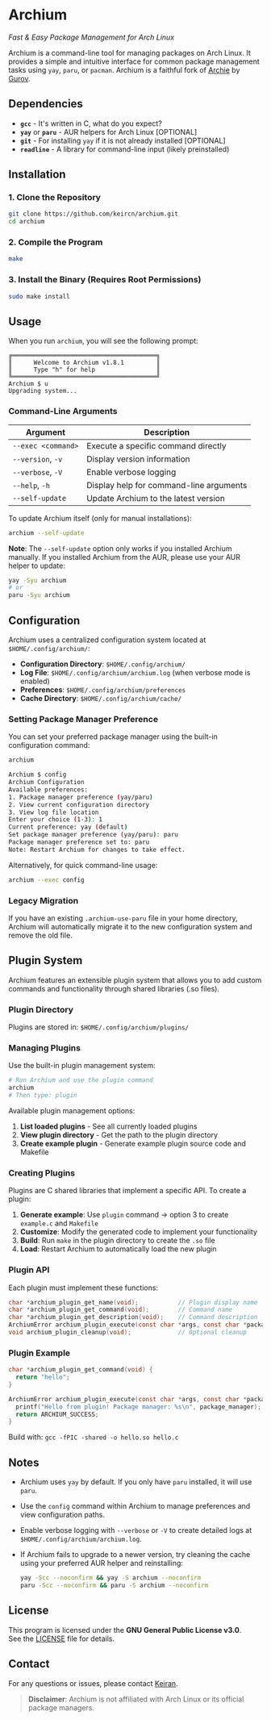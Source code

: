 # Archium

*Fast & Easy Package Management for Arch Linux*

Archium is a command-line tool for managing packages on Arch Linux. It provides a simple and intuitive interface for common package management tasks using `yay`, `paru`, or `pacman`. Archium is a faithful fork of [Archie](https://github.com/TuxForge/archie) by [Gurov](https://github.com/Gur0v).

## Dependencies

- **`gcc`** - It's written in C, what do you expect?
- **`yay`** or **`paru`** - AUR helpers for Arch Linux [OPTIONAL]
- **`git`** - For installing `yay` if it is not already installed [OPTIONAL]
- **`readline`** - A library for command-line input (likely preinstalled)

## Installation

### 1. Clone the Repository

```bash
git clone https://github.com/keircn/archium.git
cd archium
```

### 2. Compile the Program

```bash
make
```

### 3. Install the Binary (Requires Root Permissions)

```bash
sudo make install
```

## Usage

When you run `archium`, you will see the following prompt:

```plaintext
╔════════════════════════════════════════╗
║      Welcome to Archium v1.8.1         ║
║      Type "h" for help                 ║
╚════════════════════════════════════════╝
Archium $ u
Upgrading system...
```

### Command-Line Arguments

| Argument           | Description                             |
| ------------------ | --------------------------------------- |
| `--exec <command>` | Execute a specific command directly     |
| `--version`, `-v`  | Display version information             |
| `--verbose`, `-V`  | Enable verbose logging                  |
| `--help`, `-h`     | Display help for command-line arguments |
| `--self-update`    | Update Archium to the latest version    |

To update Archium itself (only for manual installations):

```bash
archium --self-update
```

**Note**: The `--self-update` option only works if you installed Archium manually.
If you installed Archium from the AUR, please use your AUR helper to update:

```bash
yay -Syu archium
# or
paru -Syu archium
```

## Configuration

Archium uses a centralized configuration system located at `$HOME/.config/archium/`:

- **Configuration Directory**: `$HOME/.config/archium/`
- **Log File**: `$HOME/.config/archium/archium.log` (when verbose mode is enabled)
- **Preferences**: `$HOME/.config/archium/preferences`
- **Cache Directory**: `$HOME/.config/archium/cache/`

### Setting Package Manager Preference

You can set your preferred package manager using the built-in configuration command:

```bash
archium

Archium $ config
Archium Configuration
Available preferences:
1. Package manager preference (yay/paru)
2. View current configuration directory
3. View log file location
Enter your choice (1-3): 1
Current preference: yay (default)
Set package manager preference (yay/paru): paru
Package manager preference set to: paru
Note: Restart Archium for changes to take effect.
```

Alternatively, for quick command-line usage:

```bash
archium --exec config
```

### Legacy Migration

If you have an existing `.archium-use-paru` file in your home directory, Archium will automatically migrate it to the new configuration system and remove the old file.

## Plugin System

Archium features an extensible plugin system that allows you to add custom commands and functionality through shared libraries (.so files).

### Plugin Directory

Plugins are stored in: `$HOME/.config/archium/plugins/`

### Managing Plugins

Use the built-in plugin management system:

```bash
# Run Archium and use the plugin command
archium
# Then type: plugin
```

Available plugin management options:

1. **List loaded plugins** - See all currently loaded plugins
2. **View plugin directory** - Get the path to the plugin directory
3. **Create example plugin** - Generate example plugin source code and Makefile

### Creating Plugins

Plugins are C shared libraries that implement a specific API. To create a plugin:

1. **Generate example**: Use `plugin` command → option 3 to create `example.c` and `Makefile`
2. **Customize**: Modify the generated code to implement your functionality
3. **Build**: Run `make` in the plugin directory to create the `.so` file
4. **Load**: Restart Archium to automatically load the new plugin

### Plugin API

Each plugin must implement these functions:

```c
char *archium_plugin_get_name(void);           // Plugin display name
char *archium_plugin_get_command(void);        // Command name
char *archium_plugin_get_description(void);    // Command description
ArchiumError archium_plugin_execute(const char *args, const char *package_manager);
void archium_plugin_cleanup(void);             // Optional cleanup
```

### Plugin Example

```c
char *archium_plugin_get_command(void) {
  return "hello";
}

ArchiumError archium_plugin_execute(const char *args, const char *package_manager) {
  printf("Hello from plugin! Package manager: %s\n", package_manager);
  return ARCHIUM_SUCCESS;
}
```

Build with: `gcc -fPIC -shared -o hello.so hello.c`

## Notes

- Archium uses `yay` by default. If you only have `paru` installed, it will use `paru`.
- Use the `config` command within Archium to manage preferences and view configuration paths.
- Enable verbose logging with `--verbose` or `-V` to create detailed logs at `$HOME/.config/archium/archium.log`.

- If Archium fails to upgrade to a newer version, try cleaning the cache using your preferred AUR helper and reinstalling:
  ```bash
  yay -Scc --noconfirm && yay -S archium --noconfirm
  paru -Scc --noconfirm && paru -S archium --noconfirm
  ```

## License

This program is licensed under the **GNU General Public License v3.0**.  
See the [LICENSE](./LICENSE) file for details.

## Contact

For any questions or issues, please contact [Keiran](mailto:keiran0@proton.me).

> **Disclaimer**: Archium is not affiliated with Arch Linux or its official package managers.
